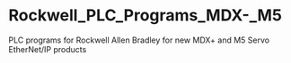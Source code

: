 # Rockwell_PLC_Programs_MDX-_M5
PLC programs for Rockwell Allen Bradley for new MDX+ and M5 Servo EtherNet/IP products

